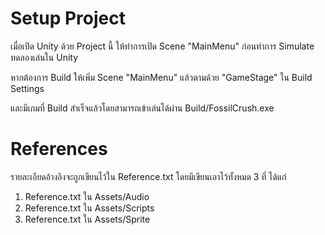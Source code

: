 # Setup Project

เมื่อเปิด Unity ด้วย Project นี้ ให้ทำการเปิด Scene "MainMenu" ก่อนทำการ Simulate ทดลองเล่นใน Unity

หากต้องการ Build ให้เพิ่ม Scene "MainMenu" แล้วตามด้วย "GameStage" ใน Build Settings

และมีเกมที่ Build สำเร็จแล้วโดยสามารถเข้าเล่นได้ผ่าน Build/FossilCrush.exe

# References

รายละเอียดอ้างอิงจะถูกเขียนไว้ใน Reference.txt โดยมีเขียนเอาไว้ทั้งหมด 3 ที่ ได้แก่
1. Reference.txt ใน Assets/Audio
2. Reference.txt ใน Assets/Scripts
3. Reference.txt ใน Assets/Sprite
